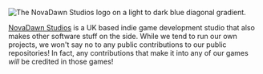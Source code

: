 ![The NovaDawn Studios logo on a light to dark blue diagonal gradient.](https://static.novadawnstudios.co.uk/static/assets/novadawn_featured_image_9b78d36c08.png)

[NovaDawn Studios](https://www.novadawnstudios.co.uk/) is a UK based indie game development studio that also makes other software stuff on the side.
While we tend to run our own projects, we won't say no to any public contributions to our public repositories! In fact, any contributions that make it into any of our games _will_ be credited in those games!
